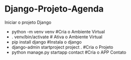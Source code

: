# Django-Projeto-Agenda

Iniciar o projeto Django

- python -m venv venv #Cria o Ambiente Virtual
- . venv/bin/activate # Ativa o Ambiente Virtual
- pip install django #Instala o django
- django-admin startproject project . #Cria o Projeto
- python manage.py startapp contact  #Cria o APP Contato

